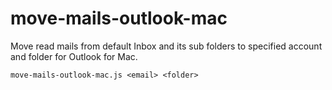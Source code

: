 # move-mails-outlook-mac
Move read mails from default Inbox and its sub folders to specified account and folder for Outlook for Mac.

```
move-mails-outlook-mac.js <email> <folder>
```
